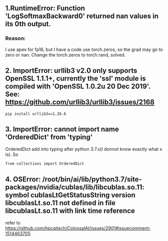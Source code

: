 ## 1.RuntimeError: Function 'LogSoftmaxBackward0' returned nan values in its 0th output.
### Reason:
I use apex for fp16, but I have a code use torch.zeros, so the grad may go to zero or nan.
Change the torch.zeros to torch.rand, solved.

## 2. ImportError: urllib3 v2.0 only supports OpenSSL 1.1.1+, currently the 'ssl' module is compiled with 'OpenSSL 1.0.2u  20 Dec 2019'. See: https://github.com/urllib3/urllib3/issues/2168
```
pip install urllib3==1.26.6
```

## 3. ImportError: cannot import name 'OrderedDict' from 'typing'
OrderedDict add into typing after python 3.7.x(I donnot know exactly what x is).
So
```
from collections import OrderedDict
```

## 4. OSError: /root/bin/ai/lib/python3.7/site-packages/nvidia/cublas/lib/libcublas.so.11: symbol cublasLtGetStatusString version libcublasLt.so.11 not defined in file libcublasLt.so.11 with link time reference
refer to https://github.com/hpcaitech/ColossalAI/issues/2901#issuecomment-1514463705
